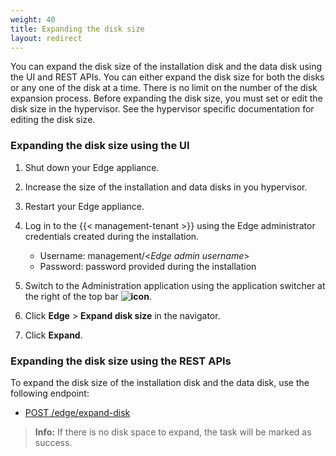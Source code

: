 ```yaml
---
weight: 40
title: Expanding the disk size
layout: redirect
---
```


You can expand the disk size of the installation disk and the data disk using the UI and REST APIs. You can either expand the disk size for both the disks or any one of the disk at a time. There is no limit on the number of the disk expansion process. Before expanding the disk size, you must set or edit the disk size in the hypervisor. See the hypervisor specific documentation for editing the disk size.

### Expanding the disk size using the UI

1. Shut down your Edge appliance.

2. Increase the size of the installation and data disks in you hypervisor.

3. Restart your Edge appliance.

4. Log in to the {{< management-tenant >}} using the Edge administrator credentials created during the installation.

	- Username: management/<*Edge admin username*>
	- Password: password provided during the installation

5. Switch to the Administration application using the application switcher at the right of the top bar **<img class="Default" src="/images/icons/switcher-icon.png" alt="icon" style="display: inline; float: none">**.

6. Click **Edge** > **Expand disk size** in the navigator.

7. Click **Expand**.

### Expanding the disk size using the REST APIs

To expand the disk size of the installation disk and the data disk, use the following endpoint:

- [POST /edge/expand-disk](/edge/rest-api/#post-edgeexpand-disk)

>**Info:** If there is no disk space to expand, the task will be marked as success.